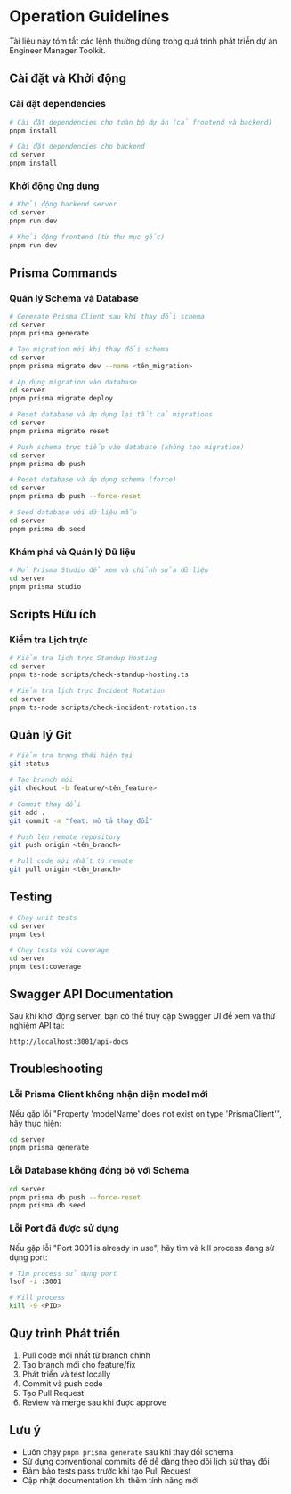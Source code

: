 # Operation Guidelines

Tài liệu này tóm tắt các lệnh thường dùng trong quá trình phát triển dự án Engineer Manager Toolkit.

## Cài đặt và Khởi động

### Cài đặt dependencies

```bash
# Cài đặt dependencies cho toàn bộ dự án (cả frontend và backend)
pnpm install

# Cài đặt dependencies cho backend
cd server
pnpm install
```

### Khởi động ứng dụng

```bash
# Khởi động backend server
cd server
pnpm run dev

# Khởi động frontend (từ thư mục gốc)
pnpm run dev
```

## Prisma Commands

### Quản lý Schema và Database

```bash
# Generate Prisma Client sau khi thay đổi schema
cd server
pnpm prisma generate

# Tạo migration mới khi thay đổi schema
cd server
pnpm prisma migrate dev --name <tên_migration>

# Áp dụng migration vào database
cd server
pnpm prisma migrate deploy

# Reset database và áp dụng lại tất cả migrations
cd server
pnpm prisma migrate reset

# Push schema trực tiếp vào database (không tạo migration)
cd server
pnpm prisma db push

# Reset database và áp dụng schema (force)
cd server
pnpm prisma db push --force-reset

# Seed database với dữ liệu mẫu
cd server
pnpm prisma db seed
```

### Khám phá và Quản lý Dữ liệu

```bash
# Mở Prisma Studio để xem và chỉnh sửa dữ liệu
cd server
pnpm prisma studio
```

## Scripts Hữu ích

### Kiểm tra Lịch trực

```bash
# Kiểm tra lịch trực Standup Hosting
cd server
pnpm ts-node scripts/check-standup-hosting.ts

# Kiểm tra lịch trực Incident Rotation
cd server
pnpm ts-node scripts/check-incident-rotation.ts
```

## Quản lý Git

```bash
# Kiểm tra trạng thái hiện tại
git status

# Tạo branch mới
git checkout -b feature/<tên_feature>

# Commit thay đổi
git add .
git commit -m "feat: mô tả thay đổi"

# Push lên remote repository
git push origin <tên_branch>

# Pull code mới nhất từ remote
git pull origin <tên_branch>
```

## Testing

```bash
# Chạy unit tests
cd server
pnpm test

# Chạy tests với coverage
cd server
pnpm test:coverage
```

## Swagger API Documentation

Sau khi khởi động server, bạn có thể truy cập Swagger UI để xem và thử nghiệm API tại:

```
http://localhost:3001/api-docs
```

## Troubleshooting

### Lỗi Prisma Client không nhận diện model mới

Nếu gặp lỗi "Property 'modelName' does not exist on type 'PrismaClient'", hãy thực hiện:

```bash
cd server
pnpm prisma generate
```

### Lỗi Database không đồng bộ với Schema

```bash
cd server
pnpm prisma db push --force-reset
pnpm prisma db seed
```

### Lỗi Port đã được sử dụng

Nếu gặp lỗi "Port 3001 is already in use", hãy tìm và kill process đang sử dụng port:

```bash
# Tìm process sử dụng port
lsof -i :3001

# Kill process
kill -9 <PID>
```

## Quy trình Phát triển

1. Pull code mới nhất từ branch chính
2. Tạo branch mới cho feature/fix
3. Phát triển và test locally
4. Commit và push code
5. Tạo Pull Request
6. Review và merge sau khi được approve

## Lưu ý

- Luôn chạy `pnpm prisma generate` sau khi thay đổi schema
- Sử dụng conventional commits để dễ dàng theo dõi lịch sử thay đổi
- Đảm bảo tests pass trước khi tạo Pull Request
- Cập nhật documentation khi thêm tính năng mới 